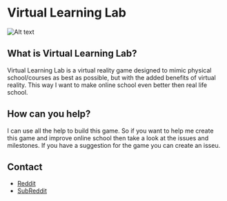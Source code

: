 # Virtual Learning Lab
![Alt text](assets/💡_Virtual_Learning_Lab.png?raw=true "Title")

## What is Virtual Learning Lab?
Virtual Learning Lab is a virtual reality game designed to mimic physical school/courses as best as possible, but with the added benefits of virtual reality. This way I want to make online school even better then real life school.

## How can you help?
I can use all the help to build this game. So if you want to help me create this game and improve online school then take a look at the issues and milestones. If you have a suggestion for the game you can create an isseu.

## Contact
  - [Reddit](https://www.reddit.com/user/KevinGiesberts)
  - [SubReddit](https://www.reddit.com/r/VirtualLearningLab/)
